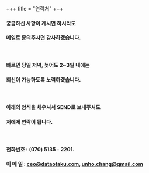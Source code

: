 +++
title = "연락처"
+++


#### 궁금하신 사항이 계시면 하시라도 
#### 메일로 문의주시면 감사하겠습니다.
&nbsp;
#### 빠르면 당일 저녁, 늦어도 2~3일 내에는 
#### 회신이 가능하도록 노력하겠습니다.
&nbsp;
#### 아래의 양식을 채우셔서 SEND로 보내주셔도 
#### 저에게 연락이 됩니다. 

&nbsp;
&nbsp;
&nbsp;

#### 전화번호 : (070) 5135 - 2201.

#### 이 메 일 : ceo@dataotaku.com, unho.chang@gmail.com

&nbsp;
&nbsp;
